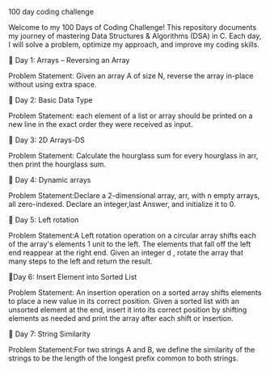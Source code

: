 100 day coding challenge


Welcome to my 100 Days of Coding Challenge! This repository documents my journey of mastering Data Structures & Algorithms (DSA) in C. Each day, I will solve a problem, optimize my approach, and improve my coding skills.

📌 Day 1: Arrays – Reversing an Array

Problem Statement: Given an array A of size N, reverse the array in-place without using extra space.

📌 Day 2: Basic Data Type

Problem Statement: each element of a list or array should be printed on a new line in the exact order they were received as input.

📌 Day 3: 2D Arrays-DS

Problem Statement: Calculate the hourglass sum for every hourglass in arr, then print the hourglass sum.

📌 Day 4: Dynamic arrays

Problem Statement:Declare a 2-dimensional array, arr, with n empty arrays, all zero-indexed. Declare an integer,last Answer, and initialize it to 0.

📌 Day 5: Left rotation

Problem Statement:A Left rotation operation on a circular array shifts each of the array's elements 1 unit to the left. The elements that fall off the left end reappear at the right end. Given an integer d , rotate the array that many steps to the left and return the result.

📌Day 6: Insert Element into Sorted List

Problem Statement: An insertion operation on a sorted array shifts elements to place a new value in its correct position. Given a sorted list with an unsorted element at the end, insert it into its correct position by shifting elements as needed and print the array after each shift or insertion.

📌 Day 7: String Similarity

Problem Statement:For two strings A and B, we define the similarity of the strings to be the length of the longest prefix common to both strings.

